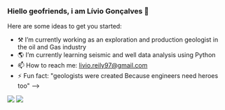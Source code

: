 ### Hiello geofriends, i am Lívio Gonçalves 👋


Here are some ideas to get you started:

- ⚒️ I’m currently working as an exploration and production geologist in the oil and Gas industry
- 🌎 I’m currently learning seismic and well data analysis using Python
- 📫 How to reach me: livio.reily97@gmail.com
- ⚡ Fun fact: "geologists were created Because engineers need heroes too"
-->
<div>
<a href="https://www.linkedin.com/in/livio-goncalves-/" target="_blank"><img src="https://img.shields.io/badge/LinkedIn-0077B5?style=for-the-badge&logo=linkedin&logoColor=white"_blank"></a>								       
<a href="livio.reily97@gmail.com"target="_blank"><img src="https://img.shields.io/badge/Gmail-D14836?style=for-the-badge&logo=gmail&logoColor=white" target="_blank"></a>
</div>

 


